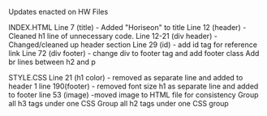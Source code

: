Updates enacted on HW Files

INDEX.HTML
Line 7 (title) - Added "Horiseon" to title
Line 12 (header) - Cleaned h1 line of unnecessary code. 
Line 12-21 (div header) - Changed/cleaned up header section
Line 29 (id) - add id tag for reference link
Line 72 (div footer) - change  div to footer tag and add footer class
Add br lines between h2 and p

STYLE.CSS
Line 21 (h1 color) - removed as separate line and added to header 1
line 190(footer) - removed font size h1 as separate line and added to footer
line 53 (image) -moved image to HTML file for consistency
Group all h3 tags under one CSS 
Group all h2 tags under one CSS group

